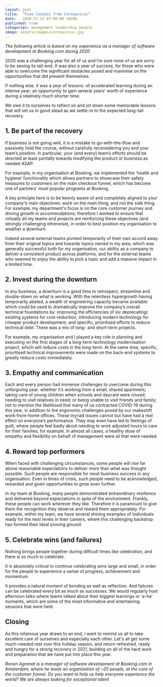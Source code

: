```yaml
---
layout: post
title:  "Five lessons from Coronavirus"
date:   2020-12-23 07:00:00 +0100
published: true
categories: management leadership people
image: assets/images/coronavirus.jpg
---
```


*The following article is based on my experience as a manager of software development at Booking.com during 2020* 

2020 was a challenging year for all of us and I’m sure none of us are sorry to be seeing its tail-end. It was also a year of success, for those who were able to overcome the significant obstacles posed and maximise on the opportunities that did present themselves.

If nothing else, it was a year of lessons: of accelerated learning during an intense year; an opportunity to gain several years’ worth of experience during a relatively much shorter time.

We owe it to ourselves to reflect on and jot down some memorable lessons that will set us in good stead as we settle-in to the expected long-tail recovery.

## 1. Be part of the recovery

If business is not going well, it is a mistake to go-with-the-flow and passively hold the course, without carefully reconsidering you and your team’s position. In particular, your (and every) team’s efforts should be directed at least partially towards modifying the product or business as needed ASAP.

For example, in my organisation at Booking, we implemented the ‘health and hygiene’ functionality which allows partners to showcase their safety measures to customers on the main checkout funnel, which has become one of partners’ most popular programs at Booking.

A key principle here is to be keenly aware of and completely aligned to your company's main objectives: work on the main thing, and not the side thing. For example, my department's focus is on the core customer journey and driving growth in accommodations; therefore I worked to ensure that virtually all my teams and projects are reinforcing these objectives (and strongly challenging otherwise), in order to best position my organisation to weather a downturn.

Indeed several external teams pivoted temporarily of their own accord away from their original topics and towards topics owned in my area, which was generally successful both for my organisation, our ability as a company to deliver a consistent product across platforms, and for the external teams who seemed to enjoy the ability to pick a topic and add a massive impact in a limited time.

## 2. Invest during the downturn

In any business, a downturn is a good time to retrospect, streamline and double-down on what is working. With the relentless hypergrowth having temporarily abated, a wealth of engineering capacity became available
which could be used to dramatically improve the company’s overall technical foundations by: improving the efficiencies of (or deprecating) existing systems for cost-reduction; introducing modern technology for cheaper product development; and specific, prioritised efforts to reduce technical debt. There was a mix of long- and short-term projects. 

For example, my organisation and I played a key role in planning and executing on the first stages of a long-term technology modernisation project, which will reduce costs in the long-term. At the same time, specific, prioritised technical improvements were made on the back-end systems to greatly reduce costs immediately.

## 3. Empathy and communication

Each and every person had immense challenges to overcome during this unforgiving year: whether it’s working from a small, shared apartment; taking care of young children when schools and daycare were closed; needing to visit relatives in need; or being unable to visit friends and family; not to mention the likelihood that many of us contracted COVID-19 during this year, in addition to the ergonomic challenges posed by our makeshift work-from-home offices. These myriad issues cannot but have had a real effect on everyone’s performance. They may even have led to feelings of guilt, where people feel badly about needing to work adjusted hours to care for their families, for example. In almost all cases, a healthy dose of empathy and flexibility on behalf of management were all that were needed.

## 4. Reward top performers

When faced with challenging circumstances, some people will rise far above reasonable expectations to deliver more than what was thought possible. Such people are responsible for most business success in any organisation. Even in times of crisis, such people need to be acknowledged, rewarded and given opportunities to grow even further.

In my team at Booking, many people demonstrated extraordinary resilience and delivered beyond expectations in spite of the environment. Frankly, these people can work wherever they like. Therefore it is paramount to give them the recognition they deserve and reward them appropriately. For example, within my team, we have several shining examples of individuals ready for the next levels in their careers, where this challenging backdrop has formed their ideal proving ground.

## 5. Celebrate wins (and failures)

Nothing brings people together during difficult times like celebration, and there is so much to celebrate.

It is absolutely critical to continue celebrating wins large and small, in order for the people to experience a sense of progress, achievement and momentum.

It provides a natural moment of bonding as well as reflection. And failures can be celebrated every bit as much as successes. We would regularly host afternoon talks where teams talked about their biggest learnings or ‘a-ha’ moments, which are some of the most informative and entertaining sessions that were held.

## Closing 

As this infamous year draws to an end, I want to remind us all to take excellent care of ourselves and especially each other. Let's all get some much-needed rest over this holiday season, and return refreshed, ready and hungry for a strong recovery in 2021, building on all of the hard work and preparation that we have put into place this year.

*Ronen Agranat is a manager of software development at Booking.com in Amsterdam, where he leads an organisation of ~25 people, at the core of the customer funnel. Do you want to help us help everyone experience the world? We are always looking for exceptional talent*
